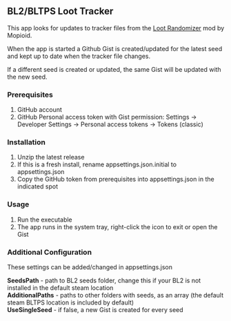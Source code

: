 ﻿## BL2/BLTPS Loot Tracker

This app looks for updates to tracker files from the [Loot Randomizer](https://github.com/mopioid/Borderlands-Loot-Randomizer) mod by Mopioid. 

When the app is started a Github Gist is created/updated for the latest seed and kept up to date when the tracker file changes.

If a different seed is created or updated, the same Gist will be updated with the new seed.

### Prerequisites

1. GitHub account
2. GitHub Personal access token with Gist permission: Settings -> Developer Settings -> Personal access tokens -> Tokens (classic)

### Installation

1. Unzip the latest release
2. If this is a fresh install, rename appsettings.json.initial to appsettings.json 
3. Copy the GitHub token from prerequisites into appsettings.json in the indicated spot

### Usage

1. Run the executable
2. The app runs in the system tray, right-click the icon to exit or open the Gist

### Additional Configuration

These settings can be added/changed in appsettings.json

<b>SeedsPath</b> - path to BL2 seeds folder, change this if your BL2 is not installed in the default steam location<br>
<b>AdditionalPaths</b> - paths to other folders with seeds, as an array (the default steam BLTPS location is included by default)<br>
<b>UseSingleSeed</b> - if false, a new Gist is created for every seed